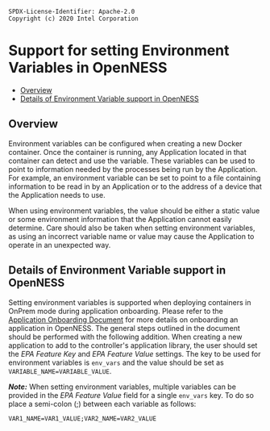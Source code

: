 ```text
SPDX-License-Identifier: Apache-2.0
Copyright (c) 2020 Intel Corporation
```
<!-- omit in toc -->
# Support for setting Environment Variables in OpenNESS
- [Overview](#overview)
- [Details of Environment Variable support in OpenNESS](#details-of-environment-variable-support-in-openness)

## Overview

Environment variables can be configured when creating a new Docker container. Once the container is running, any Application located in that container can detect and use the variable. These variables can be used to point to information needed by the processes being run by the Application. For example, an environment variable can be set to point to a file containing information to be read in by an Application or to the address of a device that the Application needs to use.

When using environment variables, the value should be either a static value or some environment information that the Application cannot easily determine. Care should also be taken when setting environment variables, as using an incorrect variable name or value may cause the Application to operate in an unexpected way.

## Details of Environment Variable support in OpenNESS

Setting environment variables is supported when deploying containers in OnPrem mode during application onboarding. Please refer to the [Application Onboarding Document](https://github.com/otcshare/specs/blob/master/doc/applications-onboard/on-premises-applications-onboarding.md) for more details on onboarding an application in OpenNESS. The general steps outlined in the document should be performed with the following addition. When creating a new application to add to the controller's application library, the user should set the *EPA Feature Key* and *EPA Feature Value* settings. The key to be used for environment variables is `env_vars` and the value should be set as `VARIABLE_NAME=VARIABLE_VALUE`.

***Note:*** When setting environment variables, multiple variables can be provided in the *EPA Feature Value* field for a single `env_vars` key. To do so place a semi-colon (;) between each variable as follows:

    VAR1_NAME=VAR1_VALUE;VAR2_NAME=VAR2_VALUE
